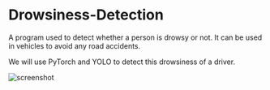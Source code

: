# Drowsiness-Detection
A program used to detect whether a person is drowsy or not.
It can be used in vehicles to avoid any road accidents.

We will use PyTorch and YOLO to detect this drowsiness of a driver.



![screenshot](https://user-images.githubusercontent.com/88229477/236658516-069be748-ab26-4d9f-b94e-03b6cbd37be6.png)
